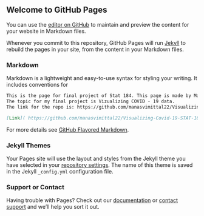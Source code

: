 ## Welcome to GitHub Pages

You can use the [editor on GitHub](https://github.com/manasvimittal22/Visualizing-Covid-19-STAT-184/edit/gh-pages/index.md) to maintain and preview the content for your website in Markdown files.

Whenever you commit to this repository, GitHub Pages will run [Jekyll](https://jekyllrb.com/) to rebuild the pages in your site, from the content in your Markdown files.

### Markdown

Markdown is a lightweight and easy-to-use syntax for styling your writing. It includes conventions for

```markdown
This is the page for final project of Stat 184. This page is made by Manasvi Mittal.
The topic for my final project is Vizualizing COVID - 19 data.
The link for the repo is: https://github.com/manasvimittal22/Visualizing-Covid-19-STAT-184

[Link]( https://github.com/manasvimittal22/Visualizing-Covid-19-STAT-184)
```

For more details see [GitHub Flavored Markdown](https://guides.github.com/features/mastering-markdown/).

### Jekyll Themes

Your Pages site will use the layout and styles from the Jekyll theme you have selected in your [repository settings](https://github.com/manasvimittal22/Visualizing-Covid-19-STAT-184/settings). The name of this theme is saved in the Jekyll `_config.yml` configuration file.

### Support or Contact

Having trouble with Pages? Check out our [documentation](https://docs.github.com/categories/github-pages-basics/) or [contact support](https://github.com/contact) and we’ll help you sort it out.
